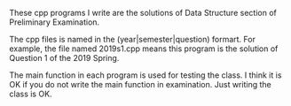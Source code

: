 These cpp programs I write are the solutions of Data Structure section of Preliminary Examination.

The cpp files is named in the (year|semester|question) formart. For example, the file named 2019s1.cpp means this program is the solution of Question 1 of the 2019 Spring.

The main function in each program is used for testing the class. I think it is OK if you do not write the main function in examination. Just writing the class is OK.
